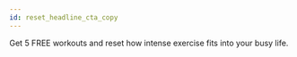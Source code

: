```yaml
---
id: reset_headline_cta_copy
---
```


Get 5 FREE workouts and reset how intense exercise fits into your busy life.

